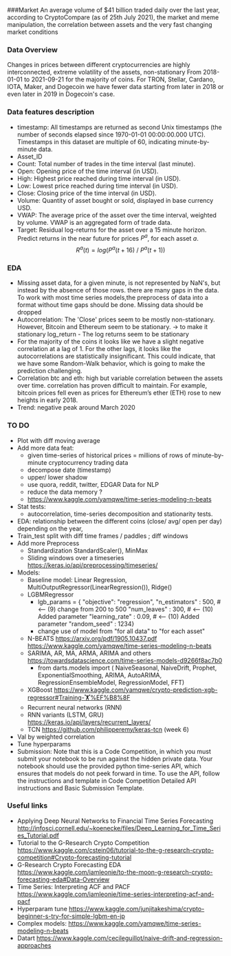 
###Market
An average volume of $41 billion traded daily over the last year, according to CryptoCompare (as of 25th July 2021),  the market and meme manipulation, the correlation between assets and the very fast changing market conditions
###  Data Overview
Changes in prices between different cryptocurrencies are highly interconnected, extreme volatility of the assets, non-stationary
 From 2018-01-01 to 2021-09-21 for the majority of coins. For TRON, Stellar, Cardano, IOTA, Maker, and Dogecoin we have fewer data starting from later in 2018 or even later in 2019 in Dogecoin's case.
### Data features description

* timestamp: All timestamps are returned as second Unix timestamps (the number of seconds elapsed since 1970-01-01 00:00:00.000 UTC). Timestamps in this dataset are multiple of 60, indicating minute-by-minute data.
* Asset_ID
* Count: Total number of trades in the time interval (last minute).
* Open: Opening price of the time interval (in USD).
* High: Highest price reached during time interval (in USD).
* Low: Lowest price reached during time interval (in USD).
* Close: Closing price of the time interval (in USD).
* Volume: Quantity of asset bought or sold, displayed in base currency USD.
* VWAP: The average price of the asset over the time interval, weighted by volume. VWAP is an aggregated form of trade data.
* Target: Residual log-returns for the asset over a 15 minute horizon.
       Predict returns in the near future for prices $P^a$, for each asset $a$. $$R^a(t) = log (P^a(t+16)\ /\ P^a(t+1))$$
### EDA
* Missing asset data, for a given minute, is not represented by NaN's, but instead by the absence of those rows.
  there are many gaps in the data. To work with most time series models,the preprocess of data into a format without time gaps should be done. Missing data should be dropped
* Autocorrelation: The 'Close' prices seem to be mostly non-stationary. However, Bitcoin and Ethereum seem to be stationary. -> to make it stationary log_return - The log returns seem to be stationary
* For the majority of the coins it looks like we have a slight negative correlation at a lag of 1. For the other lags, it looks like the autocorrelations are statistically insignificant. This could indicate, that we have some Random-Walk behavior, which is going to make the prediction challenging.
* Correlation btc and eth:  high but variable correlation between the assets over time. correlation has proven difficult to maintain. For example, bitcoin prices fell even as prices for Ethereum’s ether (ETH) rose to new heights in early 2018.
* Trend: negative peak around March 2020
### TO DO
* Plot with diff moving average
* Add more data feat:
    * given time-series of historical prices  = millions of rows of minute-by-minute cryptocurrency trading data
    * decompose date (timestamp)
    * upper/ lower shadow
    * use quora, reddit, twitter, EDGAR Data for NLP
    * reduce the data memory ?
    * https://www.kaggle.com/yamqwe/time-series-modeling-n-beats
* Stat tests:
    * autocorrelation, time-series decomposition and stationarity tests.
* EDA: relationship between the different coins (close/ avg/ open per day) depending on the year,
* Train_test split with diff time frames / paddles ; diff windows
* Add more Preprocess
    * Standardization StandardScaler(), MinMax
    * Sliding windows over a timeseries https://keras.io/api/preprocessing/timeseries/
* Models:
    * Baseline model: Linear Regression, MultiOutputRegressor(LinearRegression()), Ridge()
    * LGBMRegressor
        * lgb_params = {
"objective": "regression",
"n_estimators" : 500,     # <-- (9) change from 200 to 500
"num_leaves" : 300,       # <-- (10) Added parameter
"learning_rate" : 0.09,   # <-- (10) Added parameter
"random_seed" : 1234}
        * change use of model from "for all data" to "for each asset"
    * N-BEATS https://arxiv.org/pdf/1905.10437.pdf https://www.kaggle.com/yamqwe/time-series-modeling-n-beats
    * SARIMA, AR, MA, ARMA, ARIMA and others https://towardsdatascience.com/time-series-models-d9266f8ac7b0
        * from darts.models import (
  NaiveSeasonal,
  NaiveDrift,
  Prophet,
  ExponentialSmoothing,
  ARIMA,
  AutoARIMA,
  RegressionEnsembleModel,
  RegressionModel,
  FFT)
    * XGBoost https://www.kaggle.com/yamqwe/crypto-prediction-xgb-regressor#Training-🏋%EF%B8%8F
    * Recurrent neural networks (RNN)
    * RNN variants (LSTM, GRU) https://keras.io/api/layers/recurrent_layers/
    * TCN https://github.com/philipperemy/keras-tcn
(week 6)
* Val by weighted correlation
* Tune hyperparams
* Submission: Note that this is a Code Competition,
in which you must submit your notebook to be run against the hidden private data.
Your notebook should use the provided python time-series API, which ensures that models do not peek forward in time. To use the API, follow the instructions and template in Code Competition Detailed API instructions and Basic Submission Template.

### Useful links
* Applying Deep Neural Networks to Financial Time Series Forecasting http://infosci.cornell.edu/~koenecke/files/Deep_Learning_for_Time_Series_Tutorial.pdf
* Tutorial to the G-Research Crypto Competition
https://www.kaggle.com/cstein06/tutorial-to-the-g-research-crypto-competition#Crypto-forecasting-tutorial
* G-Research Crypto Forecasting EDA
https://www.kaggle.com/iamleonie/to-the-moon-g-research-crypto-forecasting-eda#Data-Overview
* Time Series: Interpreting ACF and PACF https://www.kaggle.com/iamleonie/time-series-interpreting-acf-and-pacf
* Hyperparam tune https://www.kaggle.com/junjitakeshima/crypto-beginner-s-try-for-simple-lgbm-en-jp
* Complex models: https://www.kaggle.com/yamqwe/time-series-modeling-n-beats
* Datart https://www.kaggle.com/cecileguillot/naive-drift-and-regression-approaches
